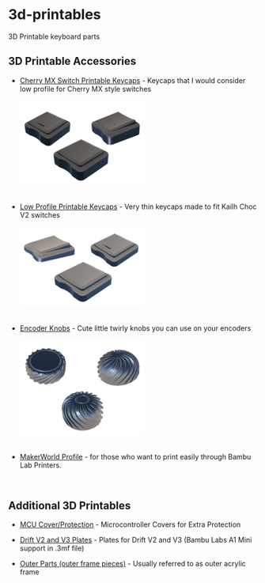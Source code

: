 # 3d-printables
3D Printable keyboard parts  


## 3D Printable Accessories  
 - [Cherry MX Switch Printable Keycaps](/keycaps/mx/) - Keycaps that I would consider low profile for Cherry MX style switches  

   <img src="images/Otaru_Keycaps_Cherry.png" width="250">  
   <br/><br/>  
   
 - [Low Profile Printable Keycaps](/keycaps/lp/) - Very thin keycaps made to fit Kailh Choc V2 switches  

   <img src="images/Otaru_Keycaps_LP.png" width="250">  
   <br/><br/>  
      
 - [Encoder Knobs](/knobs/) - Cute little twirly knobs you can use on your encoders

   <img src="images/EC12-Knobs.png" width="250">  
   <br/><br/>  
      
 - [MakerWorld Profile](https://makerworld.com/en/@timception) - for those who want to print easily through Bambu Lab Printers.
<br/>  


 ## Additional 3D Printables
 - [MCU Cover/Protection](/v3/mcu/) - Microcontroller Covers for Extra Protection
   
 - [Drift V2 and V3 Plates](/v3/plates/) - Plates for Drift V2 and V3 (Bambu Labs A1 Mini support in .3mf file)  
 
 - [Outer Parts (outer frame pieces)](/v3/outer-frame/) - Usually referred to as outer acrylic frame  
<br/><br/>  
